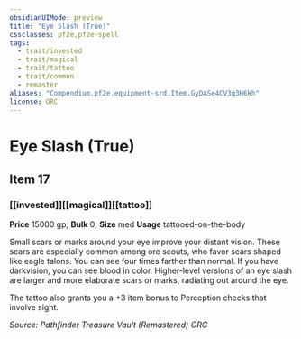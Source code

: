 ```yaml
---
obsidianUIMode: preview
title: "Eye Slash (True)"
cssclasses: pf2e,pf2e-spell
tags:
  - trait/invested
  - trait/magical
  - trait/tattoo
  - trait/common
  - remaster
aliases: "Compendium.pf2e.equipment-srd.Item.GyDASe4CV3q3H6kh"
license: ORC
---
```

# Eye Slash (True)
## Item 17
### [[invested]][[magical]][[tattoo]]


**Price** 15000 gp; 
**Bulk** 0; **Size** med
**Usage** tattooed-on-the-body

Small scars or marks around your eye improve your distant vision. These scars are especially common among orc scouts, who favor scars shaped like eagle talons. You can see four times farther than normal. If you have darkvision, you can see blood in color. Higher-level versions of an eye slash are larger and more elaborate scars or marks, radiating out around the eye.

The tattoo also grants you a +3 item bonus to Perception checks that involve sight.

*Source: Pathfinder Treasure Vault (Remastered)*
*ORC*